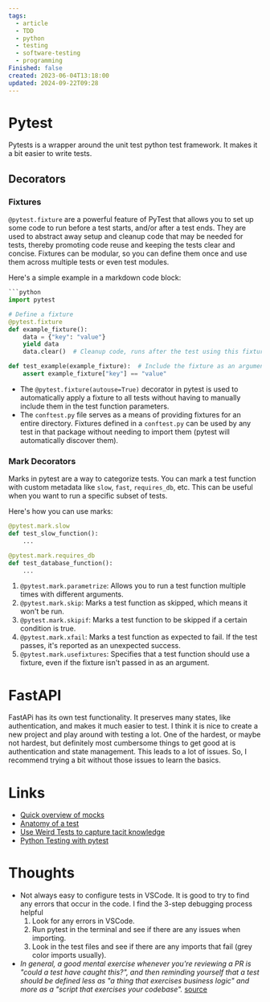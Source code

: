 ```yaml
---
tags:
  - article
  - TDD
  - python
  - testing
  - software-testing
  - programming
Finished: false
created: 2023-06-04T13:18:00
updated: 2024-09-22T09:28
---
```

# Pytest

Pytests is a wrapper around the unit test python test framework. It makes it a bit easier to write tests.


## Decorators

### Fixtures
`@pytest.fixture` are a powerful feature of PyTest that allows you to set up some code to run before a test starts, and/or after a test ends. They are used to abstract away setup and cleanup code that may be needed for tests, thereby promoting code reuse and keeping the tests clear and concise. Fixtures can be modular, so you can define them once and use them across multiple tests or even test modules.

Here's a simple example in a markdown code block:

```python
```python
import pytest

# Define a fixture
@pytest.fixture
def example_fixture():
    data = {"key": "value"}
    yield data
    data.clear()  # Cleanup code, runs after the test using this fixture

def test_example(example_fixture):  # Include the fixture as an argument
    assert example_fixture["key"] == "value"
```
- The `@pytest.fixture(autouse=True)` decorator in pytest is used to automatically apply a fixture to all tests without having to manually include them in the test function parameters.
- The `conftest.py` file serves as a means of providing fixtures for an entire directory. Fixtures defined in a `conftest.py` can be used by any test in that package without needing to import them (pytest will automatically discover them).

### Mark Decorators
Marks in pytest are a way to categorize tests. You can mark a test function with custom metadata like `slow`, `fast`, `requires_db`, etc. This can be useful when you want to run a specific subset of tests.

Here's how you can use marks:

```python
@pytest.mark.slow
def test_slow_function():
    ...

@pytest.mark.requires_db
def test_database_function():
    ...
```
1. `@pytest.mark.parametrize`: Allows you to run a test function multiple times with different arguments. 
2. `@pytest.mark.skip`: Marks a test function as skipped, which means it won't be run. 
3. `@pytest.mark.skipif`: Marks a test function to be skipped if a certain condition is true. 
4. `@pytest.mark.xfail`: Marks a test function as expected to fail. If the test passes, it's reported as an unexpected success. 
5. `@pytest.mark.usefixtures`: Specifies that a test function should use a fixture, even if the fixture isn't passed in as an argument. 

# FastAPI
FastAPi has its own test functionality. It preserves many states, like authentication, and makes it much easier to test. I think it is nice to create a new project and play around with testing a lot. 
One of the hardest, or maybe not hardest, but definitely most cumbersome things to get good at is authentication and state management. This leads to a lot of issues.  So, I recommend trying a bit without those issues to learn the basics. 


# Links
- [Quick overview of mocks](https://changhsinlee.com/pytest-mock/)
- [Anatomy of a test](https://docs.pytest.org/en/7.1.x/explanation/anatomy.html)
- [Use Weird Tests to capture tacit knowledge](https://jmduke.com/posts/essays/weird-tests-tacit-knowledge/#:~:text=in%20general%2C%20a%20good%20mental%20exercise%20whenever%20you're%20reviewing%20a%20pr%20is%20%22could%20a%20test%20have%20caught%20this%3F%22%2C%20and%20then%20reminding%20yourself%20that%20a%20test%20should%20be%20defined%20less%20as%20%22a%20thing%20that%20exercises%20business%20logic%22%20and%20more%20as%20a%20%22script%20that%20exercises%20your%20codebase%22.)
- [Python Testing with pytest](../../Books/Book%20Reviews/Programming/Python/Python%20Testing%20with%20pytest.md)

# Thoughts 
- Not always easy to configure tests in VSCode. It is good to try to find any errors that occur in the code. I find the 3-step debugging process helpful
  1. Look for any errors in VSCode. 
  2. Run pytest in the terminal and see if there are any issues when importing. 
  3. Look in the test files and see if there are any imports that fail (grey color imports usually).
- *In general, a good mental exercise whenever you're reviewing a PR is "could a test have caught this?", and then reminding yourself that a test should be defined less as "a thing that exercises business logic" and more as a "script that exercises your codebase".* [source](https://jmduke.com/posts/essays/weird-tests-tacit-knowledge/#:~:text=in%20general%2C%20a%20good%20mental%20exercise%20whenever%20you're%20reviewing%20a%20pr%20is%20%22could%20a%20test%20have%20caught%20this%3F%22%2C%20and%20then%20reminding%20yourself%20that%20a%20test%20should%20be%20defined%20less%20as%20%22a%20thing%20that%20exercises%20business%20logic%22%20and%20more%20as%20a%20%22script%20that%20exercises%20your%20codebase%22.)



